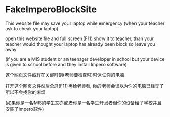 # FakeImperoBlockSite

This website file may save your laptop while emergency (when your teacher ask to cheak your laptop)

open this website file and full screen (F11) show it to teacher, than your teacher would thought your laptop has already been block so leave you away

(if you are a MIS student or an teenager developer in school but your device is given to school before and they install Impero software)

这个网页文件或许在关键时刻(老师要检查时)时保住你的电脑

打开这个网页文件然后全屏(F11)再给老师看, 你的老师会误以为你的电脑已经无了所以不会找你的麻烦

(如果你是一名MIS的学生又亦或者你是一名学生开发者但你的设备给了学校并且安装了Impero软件)
